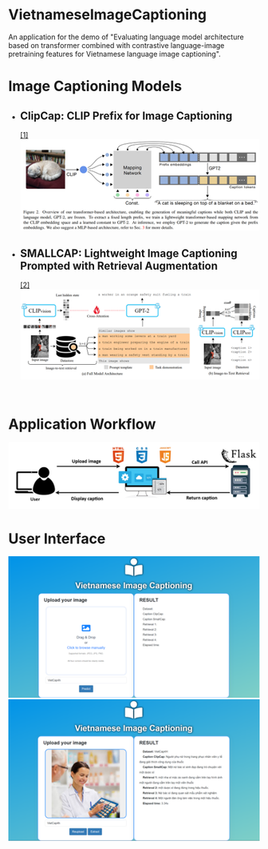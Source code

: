 # VietnameseImageCaptioning
An application for the demo of "Evaluating language model architecture based on transformer combined with contrastive language-image pretraining features for Vietnamese language image captioning".

# Image Captioning Models
<ul>
  <li>
    <h2>ClipCap: CLIP Prefix for Image Captioning</h2> 
    <a href="https://arxiv.org/pdf/2111.09734.pdf">[1]</a>
    <img title="" alt="Alt text" src="images\clipcap.png">
  </li>
  <li>
    <h2>SMALLCAP: Lightweight Image Captioning Prompted with Retrieval Augmentation</h2>
    <a href="https://arxiv.org/pdf/2209.15323.pdf">[2]</a>
    <img title="SmallCap model architecture" alt="Alt text" src="images\smallcap.png">
  </li>
</ul>
<br>

# Application Workflow
<img title="" alt="Alt text" src="images\workflow.png">
<br>

# User Interface
<img title="" alt="Alt text" src="images\UI1.png">
<img title="" alt="Alt text" src="images\UI2.png">
